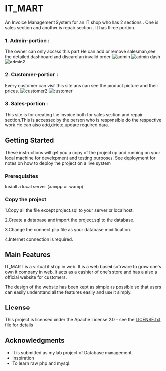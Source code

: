 # IT_MART

An Invoice Management System for an IT shop who has 2 sections . One is sales section and another is repair section . It has three portion.


### 1. Admin-portion : 
The owner can only access this part.He can add or remove salesman,see the detailed dashboard and discard an invalid order.
![admin](https://user-images.githubusercontent.com/21199518/32275404-51ba7e7e-bf35-11e7-923c-847c597b33ed.JPG)
![admin dash](https://user-images.githubusercontent.com/21199518/32275417-5f2b45ac-bf35-11e7-8311-cd5ed7a67343.JPG)
![admin2](https://user-images.githubusercontent.com/21199518/32275519-b857592c-bf35-11e7-852c-9db2c541505c.JPG)


### 2. Customer-portion :
Every customer can visit this site ans can see the product picture and their prices. 
![customer2](https://user-images.githubusercontent.com/21199518/32275631-31103118-bf36-11e7-97c9-7be0dd1074c4.JPG)
![customer](https://user-images.githubusercontent.com/21199518/32275647-3f1301a0-bf36-11e7-967b-56ca39d78af2.JPG)


### 3. Sales-portion :
This site is for creating the invoice both for sales section and repair section.This is accessed by the person who is responsible do the respective work.He can also add,delete,update required data.


## Getting Started

These instructions will get you a copy of the project up and running on your local machine for development and testing purposes. See deployment for notes on how to deploy the project on a live system.

### Prerequisites

Install a local server (xampp or wamp)

### Copy the project


1.Copy all the file except project.sql to your server or localhost.


2.Create a database and import the project.sql to the database.


3.Change the connect.php file as your database modification.


4.Internet connection is required.


## Main Features

IT_MART is a virtual it shop in web. It is a web based sofrware to grow one's own it company in web. It acts as a cashier of one's store and has a also a official website for customers.

The design of the website has been kept as simple as possible so that users can easily understand all the features easily and use it simply.


## License

This project is licensed under the Apache License 2.0 - see the [LICENSE.txt](LICENSE.txt) file for details

## Acknowledgments

* It is submitted as my lab project of Database management.
* Inspiration
* To learn raw php and mysql.

